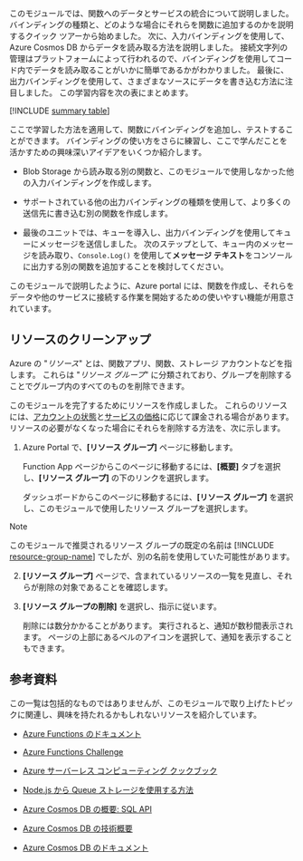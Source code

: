 このモジュールでは、関数へのデータとサービスの統合について説明しました。 バインディングの種類と、どのような場合にそれらを関数に追加するのかを説明するクイック ツアーから始めました。 次に、入力バインディングを使用して、Azure Cosmos DB からデータを読み取る方法を説明しました。 接続文字列の管理はプラットフォームによって行われるので、バインディングを使用してコード内でデータを読み取ることがいかに簡単であるかがわかりました。 最後に、出力バインディングを使用して、さまざまなソースにデータを書き込む方法に注目しました。 この学習内容を次の表にまとめます。

[!INCLUDE [summary table](./summary-table.md)]

ここで学習した方法を適用して、関数にバインディングを追加し、テストすることができます。 バインディングの使い方をさらに練習し、ここで学んだことを活かすための興味深いアイデアをいくつか紹介します。

* Blob Storage から読み取る別の関数と、このモジュールで使用しなかった他の入力バインディングを作成します。

* サポートされている他の出力バインディングの種類を使用して、より多くの送信先に書き込む別の関数を作成します。

* 最後のユニットでは、キューを導入し、出力バインディングを使用してキューにメッセージを送信しました。 次のステップとして、キュー内のメッセージを読み取り、`Console.Log()` を使用して**メッセージ テキスト**をコンソールに出力する別の関数を追加することを検討してください。

このモジュールで説明したように、Azure portal には、関数を作成し、それらをデータや他のサービスに接続する作業を開始するための使いやすい機能が用意されています。

## <a name="clean-up-resources"></a>リソースのクリーンアップ

Azure の "*リソース*" とは、関数アプリ、関数、ストレージ アカウントなどを指します。 これらは "*リソース グループ*" に分類されており、グループを削除することでグループ内のすべてのものを削除できます。

このモジュールを完了するためにリソースを作成しました。 これらのリソースには、[アカウントの状態](https://azure.microsoft.com/account/)と[サービスの価格](https://azure.microsoft.com/pricing/)に応じて課金される場合があります。 リソースの必要がなくなった場合にそれらを削除する方法を、次に示します。

1. Azure Portal で、**[リソース グループ]** ページに移動します。

   Function App ページからこのページに移動するには、**[概要]** タブを選択し、**[リソース グループ]** の下のリンクを選択します。

   ダッシュボードからこのページに移動するには、**[リソース グループ]** を選択し、このモジュールで使用したリソース グループを選択します。 

> [!NOTE]
> このモジュールで推奨されるリソース グループの既定の名前は [!INCLUDE [resource-group-name](./rg-name.md)] でしたが、別の名前を使用していた可能性があります。

2. **[リソース グループ]** ページで、含まれているリソースの一覧を見直し、それらが削除の対象であることを確認します。

3. **[リソース グループの削除]** を選択し、指示に従います。

   削除には数分かかることがあります。 実行されると、通知が数秒間表示されます。 ページの上部にあるベルのアイコンを選択して、通知を表示することもできます。

## <a name="further-reading"></a>参考資料

この一覧は包括的なものではありませんが、このモジュールで取り上げたトピックに関連し、興味を持たれるかもしれないリソースを紹介しています。

 * [Azure Functions のドキュメント](https://docs.microsoft.com/azure/azure-functions/)

* [Azure Functions Challenge](https://aka.ms/afc)

* [Azure サーバーレス コンピューティング クックブック](https://azure.microsoft.com/resources/azure-serverless-computing-cookbook/)

 * [Node.js から Queue ストレージを使用する方法](https://docs.microsoft.com/azure/storage/queues/storage-nodejs-how-to-use-queues)

 * [Azure Cosmos DB の概要: SQL API](https://docs.microsoft.com/azure/cosmos-db/sql-api-introduction)

* [Azure Cosmos DB の技術概要](https://azure.microsoft.com/blog/a-technical-overview-of-azure-cosmos-db/)

* [Azure Cosmos DB のドキュメント](https://docs.microsoft.com/azure/cosmos-db/)
